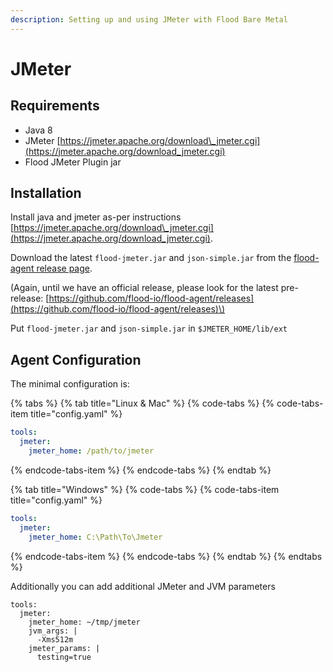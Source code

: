 ```yaml
---
description: Setting up and using JMeter with Flood Bare Metal
---
```


# JMeter

## Requirements

* Java 8
* JMeter [https://jmeter.apache.org/download\_jmeter.cgi](https://jmeter.apache.org/download_jmeter.cgi)
* Flood JMeter Plugin jar

## Installation

Install java and jmeter as-per instructions [https://jmeter.apache.org/download\_jmeter.cgi](https://jmeter.apache.org/download_jmeter.cgi).

Download the latest `flood-jmeter.jar` and `json-simple.jar` from the [flood-agent release page](https://github.com/flood-io/flood-agent/releases/latest).

\(Again, until we have an official release, please look for the latest pre-release: [https://github.com/flood-io/flood-agent/releases](https://github.com/flood-io/flood-agent/releases)\)

Put `flood-jmeter.jar` and `json-simple.jar` in `$JMETER_HOME/lib/ext`

## Agent Configuration

The minimal configuration is:

{% tabs %}
{% tab title="Linux & Mac" %}
{% code-tabs %}
{% code-tabs-item title="config.yaml" %}
```yaml
tools:
  jmeter:
    jmeter_home: /path/to/jmeter
```
{% endcode-tabs-item %}
{% endcode-tabs %}
{% endtab %}

{% tab title="Windows" %}
{% code-tabs %}
{% code-tabs-item title="config.yaml" %}
```yaml
tools:
  jmeter:
    jmeter_home: C:\Path\To\Jmeter
```
{% endcode-tabs-item %}
{% endcode-tabs %}
{% endtab %}
{% endtabs %}

Additionally you can add additional JMeter and JVM parameters

```text
tools:
  jmeter:
    jmeter_home: ~/tmp/jmeter
    jvm_args: |
      -Xms512m
    jmeter_params: |
      testing=true

```



